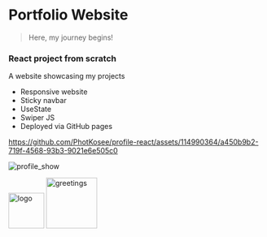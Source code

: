 # Portfolio Website
> Here, my journey begins! <br/>

### React project from scratch
A website showcasing my projects
- Responsive website
- Sticky navbar
- UseState
- Swiper JS
- Deployed via GitHub pages

https://github.com/PhotKosee/profile-react/assets/114990364/a450b9b2-719f-4568-93b3-9021e6e505c0

![profile_show](https://github.com/PhotKosee/profile-react/assets/114990364/5247fc18-4137-46b3-b65d-78fede9b1660)

<img width="70" src="https://github.com/PhotKosee/profile-react/assets/114990364/4323e11a-1413-4ff7-9d2a-4feba95a8cbc" alt="logo" title="logo"/>
<img width="100" src="https://github.com/PhotKosee/profile-react/assets/114990364/42536d78-3e17-45c2-abde-6245b4453445" alt="greetings" title="greetings"/>
